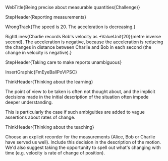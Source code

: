 WebTitle{Being precise about measurable quantities(Challenge)}

StepHeader{Reporting measurements}

WrongTrack{The speed is 20. The acceleration is decreasing.}

RightLines{Charlie records Bob's velocity as +ValueUnit{20}{metre inverse second}. The acceleration is negative, because the acceleration is reducing the changes in distance between Charlie and Bob in each second (the change in velocity is negative).}

StepHeader{Taking care to make reports unambiguous}

InsertGraphic{FmEyeBallPoVIPSC}

ThinkHeader{Thinking about the learning}

The point of view to be taken is often not thought about, and the implicit decisions made in the initial description of the situation often impede deeper understanding.

This is particularly the case if such ambiguities are added to vague assertions about rates of change.

ThinkHeader{Thinking about the teaching}

Choose an explicit recorder for the measurements (Alice, Bob or Charlie have served us well). Include this decision in the description of the motion. We'd also suggest taking the opportunity to spell out what's changing with time (e.g. velocity is rate of change of position).

